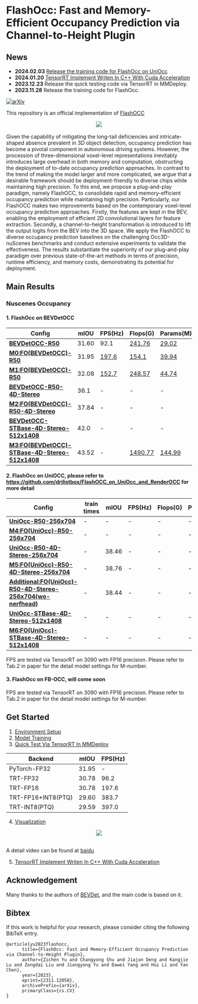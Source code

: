 # FlashOcc: Fast and Memory-Efficient Occupancy Prediction via Channel-to-Height Plugin

## News
- **2024.02.03** [Release the training code for FlashOcc on UniOcc](https://github.com/drilistbox/FlashOCC_on_UniOcc_and_RenderOCC)
- **2024.01.20** [TensorRT Implement Writen In C++ With Cuda Acceleration](https://github.com/drilistbox/TRT_FlashOcc)
- **2023.12.23** Release the quick testing code via TensorRT in MMDeploy.
- **2023.11.28** Release the training code for FlashOcc.

<!-- - [History](./docs/en/news.md) -->

<!-- ## Introduction -->

[![arXiv](https://img.shields.io/badge/arXiv-Paper-<COLOR>.svg)](https://arxiv.org/abs/2311.12058)

This repository is an official implementation of [FlashOCC](https://arxiv.org/abs/2311.12058) 

<div align="center">
  <img src="figs/overview.png"/>
</div><br/>
Given the capability of mitigating the long-tail deficiencies and intricate-shaped absence prevalent in 3D object detection, occupancy prediction 
has become a pivotal component in autonomous driving systems. However, the procession of three-dimensional voxel-level representations inevitably 
introduces large overhead in both memory and computation, obstructing the deployment of to-date occupancy prediction approaches. In contrast to the 
trend of making the model larger and more complicated, we argue that a desirable framework should be deployment-friendly to diverse chips while 
maintaining high precision. To this end, we propose a plug-and-play paradigm, namely FlashOCC, to consolidate rapid and memory-efficient occupancy 
prediction while maintaining high precision. Particularly, our FlashOCC makes two improvements based on the contemporary voxel-level occupancy prediction 
approaches. Firstly, the features are kept in the BEV, enabling the employment of efficient 2D convolutional layers for feature extraction. Secondly, 
a channel-to-height transformation is introduced to lift the output logits from the BEV into the 3D space. We apply the FlashOCC to diverse occupancy 
prediction baselines on the challenging Occ3D-nuScenes benchmarks and conduct extensive experiments to validate the effectiveness. The results substantiate 
the superiority of our plug-and-play paradigm over previous state-of-the-art methods in terms of precision, runtime efficiency, and memory costs, 
demonstrating its potential for deployment.

## Main Results
### Nuscenes Occupancy
#### 1. FlashOcc on BEVDetOCC
| Config                                                                                                    | mIOU  | FPS(Hz) | Flops(G) | Params(M) | Model                                                             | Log                                                                                          |
|-----------------------------------------------------------------------------------------------------------|-------|-------|-------|-------|-------------------------------------------------------------------|----------------------------------------------------------------------------------------------|
| [**BEVDetOCC-R50**](projects/configs/bevdet_occ/bevdet-occ-r50.py)                                        | 31.60 | 92.1 | [241.76](doc/mmdeploy_test.md) | [29.02](doc/mmdeploy_test.md) | [gdrive]() | [log]() |
| [**M0:FO(BEVDetOCC)-R50**](projects/configs/flashocc/flashocc-r50.py)                                        | 31.95 | [197.6](doc/mmdeploy_test.md) | [154.1](doc/mmdeploy_test.md) | [39.94](doc/mmdeploy_test.md) | [gdrive](https://drive.google.com/file/d/14my3jdqiIv6VIrkozQ6-ruEcBOPVlWGJ/view?usp=sharing) | [log](https://drive.google.com/file/d/1E-kaHxbTr6s3Qn70vhKpwJM8kejoNFxQ/view?usp=sharing) |
| [**M1:FO(BEVDetOCC)-R50**](projects/configs/flashocc/flashocc-r50.py)                                        | 32.08 | [152.7](doc/mmdeploy_test.md) | [248.57](doc/mmdeploy_test.md) | [44.74](doc/mmdeploy_test.md) | [gdrive](https://drive.google.com/file/d/1k9BzXB2nRyvXhqf7GQx3XNSej6Oq6I-B/view?usp=drive_link) | [log](https://drive.google.com/file/d/1NRm27wVZMSUylmZxsMedFSLr7729YEAV/view?usp=drive_link) |
| [**BEVDetOCC-R50-4D-Stereo**](projects/configs/bevdet_occ/bevdet-occ-r50-4d-stereo.py)                    | 36.1 | - | - | - | [baidu](https://pan.baidu.com/s/1237QyV18zvRJ1pU3YzRItw?pwd=npe1) | [log](https://pan.baidu.com/s/1237QyV18zvRJ1pU3YzRItw?pwd=npe1) |
| [**M2:FO(BEVDetOCC)-R50-4D-Stereo**](projects/configs/flashocc/flashocc-r50-4d-stereo.py)                         | 37.84 | - | - | - | [gdrive](https://drive.google.com/file/d/12WYaCdoZA8-A6_oh6vdLgOmqyEc3PNCe/view?usp=drive_link) | [log](https://drive.google.com/file/d/1eYvu9gUSQ7qk7w7lWPLrZMB0O2uKQUk3/view?usp=drive_link) |
| [**BEVDetOCC-STBase-4D-Stereo-512x1408**](projects/configs/bevdet_occ/bevdet-occ-stbase-4d-stereo-512x1408.py) | 42.0 | - | - | - | [baidu](https://pan.baidu.com/s/1237QyV18zvRJ1pU3YzRItw?pwd=npe1) | [log](https://pan.baidu.com/s/1237QyV18zvRJ1pU3YzRItw?pwd=npe1) |
| [**M3:FO(BEVDetOCC)-STBase-4D-Stereo-512x1408**](projects/configs/flashocc/flashocc-stbase-4d-stereo-512x1408.py) | 43.52 | - | [1490.77](doc/mmdeploy_test.md) | [144.99](doc/mmdeploy_test.md) | [gdrive](https://drive.google.com/file/d/1f6E6Bm6enIJETSEbfXs57M0iOUU997kU/view?usp=drive_link) | [log](https://drive.google.com/file/d/1tch-YK4ROGDGNmDcN5FZnOAvsbHe-iSU/view?usp=drive_link) |

#### 2. FlashOcc on UniOCC, please refer to https://github.com/drilistbox/FlashOCC_on_UniOcc_and_RenderOCC for more detail
| Config                                                                                                    | train times | mIOU  | FPS(Hz) | Flops(G) | Params(M) | Model                                                             | Log                                                                                          |
|-----------------------------------------------------------------------------------------------------------|-------|-------|-------|-------|-------|-------------------------------------------------------------------|----------------------------------------------------------------------------------------------|
| [**UniOcc-R50-256x704**](projects/configs/bevdet_occ/bevdet-occ-r50.py)                                       | - | - | - | - | - | - | - |
| [**M4:FO(UniOcc)-R50-256x704**](projects/configs/flashocc/flashocc-r50.py)         | - | - | - | - | - | - | - |
| [**UniOcc-R50-4D-Stereo-256x704**](configs/renderocc/renderocc-7frame-256x704.py)           | - | 38.46 | - | - | - | [baidu](https://pan.baidu.com/s/1n9W6DhVm1m0t0kK9ZGOM4Q?pwd=3h10) | [baidu](https://pan.baidu.com/s/1n9W6DhVm1m0t0kK9ZGOM4Q?pwd=3h10) |
| [**M5:FO(UniOcc)-R50-4D-Stereo-256x704**](configs/renderocc/renderocc-7frame-256x704-2d.py) | - | 38.76 | - | - | - | [baidu](https://pan.baidu.com/s/1n9W6DhVm1m0t0kK9ZGOM4Q?pwd=3h10) | [baidu](https://pan.baidu.com/s/1n9W6DhVm1m0t0kK9ZGOM4Q?pwd=3h10) |
| [**Additional:FO(UniOcc)-R50-4D-Stereo-256x704(wo-nerfhead)**](configs/renderocc/renderocc-7frame-wonerfhead-256x704-2d.py) | - | 38.44 | - | - | - | [baidu](https://pan.baidu.com/s/1n9W6DhVm1m0t0kK9ZGOM4Q?pwd=3h10) | [baidu](https://pan.baidu.com/s/1n9W6DhVm1m0t0kK9ZGOM4Q?pwd=3h10) |
| [**UniOcc-STBase-4D-Stereo-512x1408**](projects/configs/bevdet_occ/bevdet-occ-stbase-4d-stereo-512x1408.py) | - | - | - | - | - | - | - |
| [**M6:FO(UniOcc)-STBase-4D-Stereo-512x1408**](projects/configs/flashocc/flashocc-stbase-4d-stereo-512x1408.py) | - | - | - | - | - | - | - |

FPS are tested via TensorRT on 3090 with FP16 precision. Please refer to Tab.2 in paper for the detail model settings for M-number.


#### 3. FlashOcc on FB-OCC, will come soon


FPS are tested via TensorRT on 3090 with FP16 precision. Please refer to Tab.2 in paper for the detail model settings for M-number.

## Get Started
1. [Environment Setup](doc/install.md)
2. [Model Training](doc/model_training.md)
3. [Quick Test Via TensorRT In MMDeploy](doc/mmdeploy_test.md)

| Backend  | mIOU  | FPS(Hz) |
|----------|-------|---------|
| PyTorch-FP32                                    | 31.95 |    -  |
| TRT-FP32                                        | 30.78 |  96.2 |
| TRT-FP16                                        | 30.78 | 197.6 |
| TRT-FP16+INT8(PTQ)                              | 29.60 | 383.7 |
| TRT-INT8(PTQ)                                   | 29.59 | 397.0 |

4. [Visualization](doc/visualization.md)

<div align="center">
  <img src="figs/visualization.png"/>
</div><br/>

A detail video can be found at [baidu](https://pan.baidu.com/s/1xfnFsj5IclpjJxIaOlI6dA?pwd=gype)

5. [TensorRT Implement Writen In C++ With Cuda Acceleration](https://github.com/drilistbox/TRT_FlashOcc)


## Acknowledgement
Many thanks to the authors of [BEVDet](https://github.com/HuangJunJie2017/BEVDet), and the main code is based on it.

## Bibtex
If this work is helpful for your research, please consider citing the following BibTeX entry.

```
@article{yu2023flashocc,
      title={FlashOcc: Fast and Memory-Efficient Occupancy Prediction via Channel-to-Height Plugin}, 
      author={Zichen Yu and Changyong Shu and Jiajun Deng and Kangjie Lu and Zongdai Liu and Jiangyong Yu and Dawei Yang and Hui Li and Yan Chen},
      year={2023},
      eprint={2311.12058},
      archivePrefix={arXiv},
      primaryClass={cs.CV}
}

```
